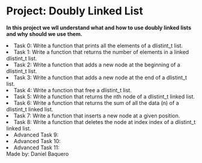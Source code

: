 <html>
<h1>Project: Doubly Linked List</h1>
<p><strong>In this project we wll understand what and how to use doubly linked lists and why should we use them.</strong></p>
<body>
<li>Task 0: Write a function that prints all the elements of a dlistint_t list.</li>
<li>Task 1: Write a function that returns the number of elements in a linked dlistint_t list.</li>
<li>Task 2: Write a function that adds a new node at the beginning of a dlistint_t list.</li>
<li>Task 3: Write a function that adds a new node at the end of a dlistint_t list.</li>
<li>Task 4: Write a function that free a dlistint_t list.</li>
<li>Task 5: Write a function that returns the nth node of a dlistint_t linked list.</li>
<li>Task 6: Write a function that returns the sum of all the data (n) of a dlistint_t linked list.</li>
<li>Task 7: Write a function that inserts a new node at a given position.</li>
<li>Task 8: Write a function that deletes the node at index index of a dlistint_t linked list.</li>
<li>Advanced Task 9: </li>
<li>Advanced Task 10: </li>
<li>Advanced Task 11: </li>
</body>
<footer>Made by: Daniel Baquero</footer>
</html>